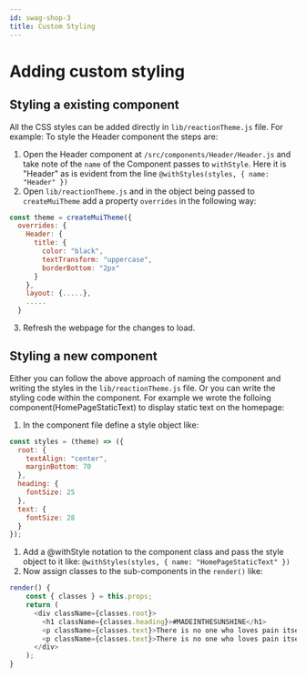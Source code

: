 ```yaml
---
id: swag-shop-3
title: Custom Styling
---
```


# Adding custom styling

## Styling a existing component
All the CSS styles can be added directly in `lib/reactionTheme.js` file.
For example:
To style the Header component the steps are:
1. Open the Header component at `/src/components/Header/Header.js` and take note of the `name` of the Component passes to `withStyle`. Here it is "Header" as is evident from the line `@withStyles(styles, { name: "Header" })`
2. Open `lib/reactionTheme.js` and in the object being passed to `createMuiTheme` add a property `overrides` in the following way:
```javascript
const theme = createMuiTheme({
  overrides: {
    Header: {
      title: {
        color: "black",
        textTransform: "uppercase",
        borderBottom: "2px"
      }
    },
    layout: {.....},
    .....
  }
```
3. Refresh the webpage for the changes to load.

## Styling a new component
Either you can follow the above approach of naming the component and writing the styles in the `lib/reactionTheme.js` file.
Or you can write the styling code within the component. For example we wrote the folloing component(HomePageStaticText) to display static text on the homepage:
1. In the component file define a style object like:
```javascript
const styles = (theme) => ({
  root: {
    textAlign: "center",
    marginBottom: 70
  },
  heading: {
    fontSize: 25
  },
  text: {
    fontSize: 28
  }
});
```
1. Add a @withStyle notation to the component class and pass the style object to it like: `@withStyles(styles, { name: "HomePageStaticText" })`
2. Now assign classes to the sub-components in the `render()` like:
```javascript
render() {
    const { classes } = this.props;
    return (
      <div className={classes.root}>
        <h1 className={classes.heading}>#MADEINTHESUNSHINE</h1>
        <p className={classes.text}>There is no one who loves pain itself, wants to have it, simply because it is pain...</p>
        <p className={classes.text}>There is no one who loves pain itself</p>
      </div>
    );
}
```
